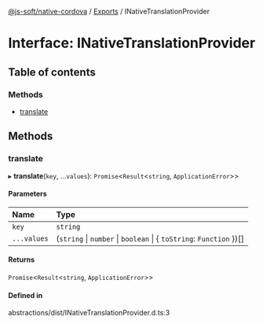 [@js-soft/native-cordova](../README.md) / [Exports](../modules.md) / INativeTranslationProvider

# Interface: INativeTranslationProvider

## Table of contents

### Methods

- [translate](INativeTranslationProvider.md#translate)

## Methods

### translate

▸ **translate**(`key`, ...`values`): `Promise`<`Result`<`string`, `ApplicationError`\>\>

#### Parameters

| Name | Type |
| :------ | :------ |
| `key` | `string` |
| `...values` | (`string` \| `number` \| `boolean` \| { `toString`: `Function`  })[] |

#### Returns

`Promise`<`Result`<`string`, `ApplicationError`\>\>

#### Defined in

abstractions/dist/INativeTranslationProvider.d.ts:3
